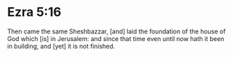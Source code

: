# Ezra 5:16

Then came the same Sheshbazzar, [and] laid the foundation of the house of God which [is] in Jerusalem: and since that time even until now hath it been in building, and [yet] it is not finished.